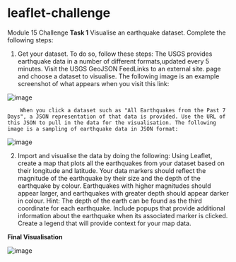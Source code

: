 # leaflet-challenge
Module 15 Challenge
**Task 1**
Visualise an earthquake dataset. Complete the following steps:
1.	Get your dataset. To do so, follow these steps:
        The USGS provides earthquake data in a number of different formats,updated every 5 minutes. Visit the USGS GeoJSON FeedLinks to an external site. page and choose a dataset to visualise. The following image is an example screenshot of what appears when you visit this link:

![image](https://github.com/gsd002/leaflet-challenge/assets/144679119/5a13c95c-7fb0-4173-ac87-ecbd1f6ed9b6)

 
	    When you click a dataset such as "All Earthquakes from the Past 7 Days", a JSON representation of that data is provided. Use the URL of this JSON to pull in the data for the visualisation. The following image is a sampling of earthquake data in JSON format:
 
![image](https://github.com/gsd002/leaflet-challenge/assets/144679119/a3abc2ab-9d00-4e1d-a2c8-bc1b424c6dd2)


2.	Import and visualise the data by doing the following:
		Using Leaflet, create a map that plots all the earthquakes from your dataset based on their longitude and latitude.
		Your data markers should reflect the magnitude of the earthquake by their size and the depth of the earthquake by colour. Earthquakes with higher magnitudes should appear larger, and earthquakes with greater depth should appear darker in colour.
		Hint: The depth of the earth can be found as the third coordinate for each earthquake.
		Include popups that provide additional information about the earthquake when its associated marker is clicked.
		Create a legend that will provide context for your map data.

**Final Visualisation**

![image](https://github.com/gsd002/leaflet-challenge/assets/144679119/81c9b3db-313d-46af-89af-fabb1ba8a3c3)

 



 


